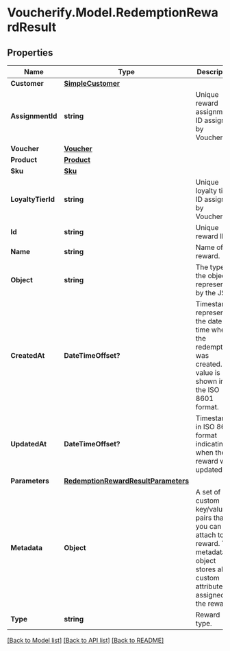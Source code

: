 # Voucherify.Model.RedemptionRewardResult

## Properties

Name | Type | Description | Notes
------------ | ------------- | ------------- | -------------
**Customer** | [**SimpleCustomer**](SimpleCustomer.md) |  | [optional] 
**AssignmentId** | **string** | Unique reward assignment ID assigned by Voucherify. | [optional] 
**Voucher** | [**Voucher**](Voucher.md) |  | [optional] 
**Product** | [**Product**](Product.md) |  | [optional] 
**Sku** | [**Sku**](Sku.md) |  | [optional] 
**LoyaltyTierId** | **string** | Unique loyalty tier ID assigned by Voucherify. | [optional] 
**Id** | **string** | Unique reward ID. | [optional] 
**Name** | **string** | Name of the reward. | [optional] 
**Object** | **string** | The type of the object represented by the JSON | [optional] [default to ObjectEnum.Reward]
**CreatedAt** | **DateTimeOffset?** | Timestamp representing the date and time when the redemption was created. The value is shown in the ISO 8601 format. | [optional] 
**UpdatedAt** | **DateTimeOffset?** | Timestamp in ISO 8601 format indicating when the reward was updated. | [optional] 
**Parameters** | [**RedemptionRewardResultParameters**](RedemptionRewardResultParameters.md) |  | [optional] 
**Metadata** | **Object** | A set of custom key/value pairs that you can attach to a reward. The metadata object stores all custom attributes assigned to the reward. | [optional] 
**Type** | **string** | Reward type. | [optional] 

[[Back to Model list]](../README.md#documentation-for-models) [[Back to API list]](../README.md#documentation-for-api-endpoints) [[Back to README]](../README.md)

